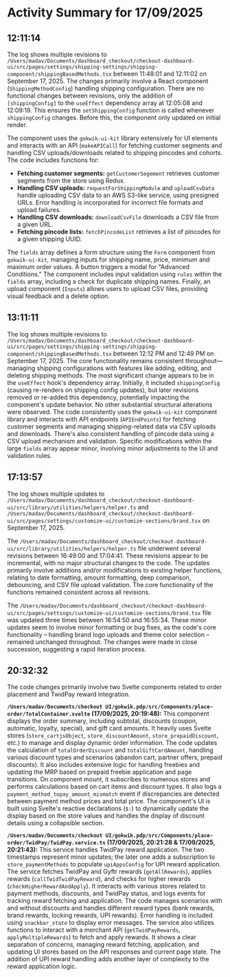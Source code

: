 # Activity Summary for 17/09/2025

## 12:11:14
The log shows multiple revisions to `/Users/madav/Documents/dashboard_checkout/checkout-dashboard-ui/src/pages/settings/shipping-settings/shipping-component/shippingBasedMethods.tsx`  between 11:48:01 and 12:11:02 on September 17, 2025.  The changes primarily involve a React component (`ShippingMethodConfig`) handling shipping configuration.  There are no functional changes between revisions, only the addition of `[shippingConfig]` to the `useEffect` dependency array at 12:05:08 and 12:09:19.  This ensures the `setShippingConfig` function is called whenever `shippingConfig` changes.  Before this, the component only updated on initial render.

The component uses the `gokwik-ui-kit` library extensively for UI elements and interacts with an API (`makeAPICall`) for fetching customer segments and handling CSV uploads/downloads related to shipping pincodes and cohorts.  The code includes functions for:

* **Fetching customer segments:** `getCustomerSegement` retrieves customer segments from the store using Redux.
* **Handling CSV uploads:** `requestForShippingModule` and `uploadCsvData` handle uploading CSV data to an AWS S3-like service, using presigned URLs.  Error handling is incorporated for incorrect file formats and upload failures.
* **Handling CSV downloads:** `downloadCsvFile` downloads a CSV file from a given URL.
* **Fetching pincode lists:** `fetchPincodeList` retrieves a list of pincodes for a given shipping UUID.

The `fields` array defines a form structure using the `Form` component from `gokwik-ui-kit`, managing inputs for shipping name, price, minimum and maximum order values.  A button triggers a modal for "Advanced Conditions."  The component includes input validation using `rules` within the `fields` array, including a check for duplicate shipping names.  Finally, an upload component (`Inputs`) allows users to upload CSV files, providing visual feedback and a delete option.


## 13:11:11
The log shows multiple revisions to `/Users/madav/Documents/dashboard_checkout/checkout-dashboard-ui/src/pages/settings/shipping-settings/shipping-component/shippingBasedMethods.tsx` between 12:12 PM and 12:49 PM on September 17, 2025.  The core functionality remains consistent throughout—managing shipping configurations with features like adding, editing, and deleting shipping methods.  The most significant change appears to be in the `useEffect` hook's dependency array. Initially, it included `shippingConfig` (causing re-renders on shipping config updates), but later revisions removed or re-added this dependency, potentially impacting the component's update behavior.  No other substantial structural alterations were observed.  The code consistently uses the `gokwik-ui-kit` component library and interacts with API endpoints (`APIEndPoints`) for fetching customer segments and managing shipping-related data via CSV uploads and downloads.  There's also consistent handling of pincode data using a CSV upload mechanism and validation.  Specific modifications within the large `fields` array appear minor, involving minor adjustments to the UI and validation rules.


## 17:13:57
The log shows multiple updates to `/Users/madav/Documents/dashboard_checkout/checkout-dashboard-ui/src/library/utilities/helpers/helper.ts` and `/Users/madav/Documents/dashboard_checkout/checkout-dashboard-ui/src/pages/settings/customize-ui/customize-sections/brand.tsx` on September 17, 2025.

The `/Users/madav/Documents/dashboard_checkout/checkout-dashboard-ui/src/library/utilities/helpers/helper.ts` file underwent several revisions between 16:49:00 and 17:04:41.  These revisions appear to be incremental, with no major structural changes to the code. The updates primarily involve additions and/or modifications to existing helper functions,  relating to date formatting, amount formatting, deep comparison, debouncing, and CSV file upload validation.  The core functionality of the functions remained consistent across all revisions.

The `/Users/madav/Documents/dashboard_checkout/checkout-dashboard-ui/src/pages/settings/customize-ui/customize-sections/brand.tsx` file was updated three times between 16:54:50 and 16:55:34.  These minor updates seem to involve minor formatting or bug fixes, as the code's core functionality – handling brand logo uploads and theme color selection – remained unchanged throughout.  The changes were made in close succession, suggesting a rapid iteration process.


## 20:32:32
The code changes primarily involve two Svelte components related to order placement and TwidPay reward integration.

**`/Users/madav/Documents/checkout UI/gokwik.pdp/src/Components/place-order/TotalContainer.svelte` (17/09/2025, 20:19:48):** This component displays the order summary, including subtotal, discounts (coupon, automatic, loyalty, special), and gift card amounts.  It heavily uses Svelte stores (`store_cartjsObject`, `store_discountAmount`, `store_prepaidDiscount`, etc.) to manage and display dynamic order information.  The code updates the calculation of `totalOrderDiscount` and `totalGiftCardAmount`,  handling various discount types and scenarios (abandon cart, partner offers, prepaid discounts).  It also includes extensive logic for handling freebies and updating the MRP based on prepaid freebie application and page transitions.  On component mount, it subscribes to numerous stores and performs calculations based on cart items and discount types.  It also logs a `payment_method_topay_amount_mismatch` event if discrepancies are detected between payment method prices and total price.  The component's UI is built using Svelte's reactive declarations (`$:`) to dynamically update the display based on the store values and handles the display of discount details using a collapsible section.

**`/Users/madav/Documents/checkout UI/gokwik.pdp/src/Components/place-order/TwidPay/TwidPay.service.ts` (17/09/2025, 20:21:28 & 17/09/2025, 20:21:43):** This service handles TwidPay reward application.  The two timestamps represent minor updates; the later one adds a subscription to `store_paymentMethods` to populate `upiAppsConfig` for UPI reward application. The service fetches TwidPay and Gyftr rewards (`getAllRewards`), applies rewards (`callTwidTwidPayReward`), and checks for higher rewards (`checkHigherRewardAndApply`).  It interacts with various stores related to payment methods, discounts, and TwidPay status, and logs events for tracking reward fetching and application.  The code manages scenarios with and without discounts and handles different reward types (bank rewards, brand rewards, locking rewards, UPI rewards).  Error handling is included using `snackbar_state` to display error messages. The service also utilizes functions to interact with a merchant API (`getTwidPayRewards`, `applyMultipleRewards`) to fetch and apply rewards.  It shows a clear separation of concerns, managing reward fetching, application, and updating UI stores based on the API responses and current page state.  The addition of UPI reward handling adds another layer of complexity to the reward application logic.
